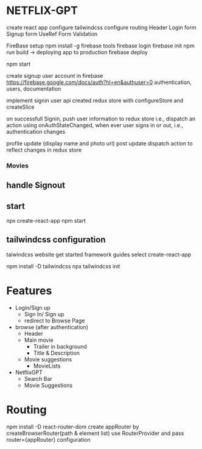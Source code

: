 # NETFLIX-GPT

create react app
configure tailwindcss
configure routing
Header
Login form
Signup form
UseRef
Form Validation

FireBase setup
npm install -g firebase tools
firebase login
firebase init
npm run build -> deploying app to production
firebase deploy

npm start

create signup user account in firebase
https://firebase.google.com/docs/auth?hl=en&authuser=0
authentication, users, documentation

implement signin user api
created redux store with configureStore and createSlice

on successfull Signin, push user information to redux store i.e., dispatch an action
using onAuthStateChanged, when ever user signs in or out, i.e., authentication changes

profile update (display name and photo url)
post update dispatch action to reflect changes in redux store

### Movies

## handle Signout

## start

npx create-react-app
npm start

## tailwindcss configuration

taiwindcss website
get started
framework guides
select create-react-app

npm install -D tailwindcss
npx tailwindcss init

# Features

- Login/Sign up
  - Sign In/ Sign up
  - redirect to Browse Page
- browse (after authentication)
  - Header
  - Main movie
    - Trailer in background
    - Title & Description
  - Movie suggestions
    - MovieLists
- NetflixGPT
  - Search Bar
  - Movie Suggestions

# Routing

npm install -D react-router-dom
create appRouter by createBrowserRouter(path & element list)
use RouterProvider and pass router={appRouter} configuration
